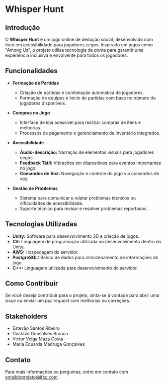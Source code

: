 # Whisper Hunt

## Introdução

O **Whisper Hunt** é um jogo online de dedução social, desenvolvido com foco em acessibilidade para jogadores cegos. Inspirado em jogos como "Among Us", o projeto utiliza tecnologia de ponta para garantir uma experiência inclusiva e envolvente para todos os jogadores.

## Funcionalidades

- **Formação de Partidas**
  - Criação de partidas e combinação automática de jogadores.
  - Formação de equipes e início de partidas com base no número de jogadores disponíveis.

- **Compras no Jogo**
  - Interface de loja acessível para realizar compras de itens e melhorias.
  - Processos de pagamento e gerenciamento de inventário integrados.

- **Acessibilidade**
  - **Áudio-descrição:** Narração de elementos visuais para jogadores cegos.
  - **Feedback Tátil:** Vibrações em dispositivos para eventos importantes no jogo.
  - **Comandos de Voz:** Navegação e controle do jogo via comandos de voz.

- **Gestão de Problemas**
  - Sistema para comunicar e relatar problemas técnicos ou dificuldades de acessibilidade.
  - Suporte técnico para revisar e resolver problemas reportados.

## Tecnologias Utilizadas

- **Unity:** Software para desenvolvimento 3D e criação de jogos.
- **C#:** Linguagem de programação utilizada no desenvolvimento dentro do Unity.
- **AWS:** Hospedagem do servidor.
- **PostgreSQL:** Banco de dados para armazenamento de informações do jogo.
- **C++:** Linguagem utilizada para desenvolvimento do servidor.

## Como Contribuir

Se você deseja contribuir para o projeto, sinta-se à vontade para abrir uma *issue* ou enviar um *pull request* com melhorias ou correções.

## Stakeholders

- Estevão Santos Ribeiro
- Gustavo Gonsalves Branco
- Victor Veiga Maza Costa
- Maria Eduarda Madruga Gonçalves

## Contato

Para mais informações ou perguntas, entre em contato com [emaildoprojeto@ifsc.com](mailto:emaildoprojeto@ifsc.com).
